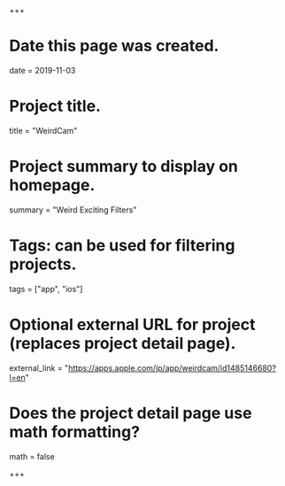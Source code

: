 +++
# Date this page was created.
date = 2019-11-03

# Project title.
title = "WeirdCam"

# Project summary to display on homepage.
summary = "Weird Exciting Filters"

# Tags: can be used for filtering projects.
tags = ["app", "ios"]

# Optional external URL for project (replaces project detail page).
external_link = "https://apps.apple.com/jp/app/weirdcam/id1485146680?l=en"

# Does the project detail page use math formatting?
math = false

+++
